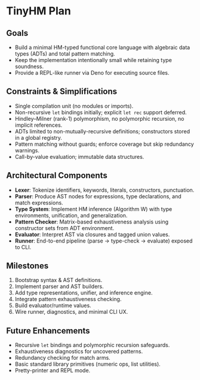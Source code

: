 # TinyHM Plan

## Goals
- Build a minimal HM-typed functional core language with algebraic data types (ADTs) and total pattern matching.
- Keep the implementation intentionally small while retaining type soundness.
- Provide a REPL-like runner via Deno for executing source files.

## Constraints & Simplifications
- Single compilation unit (no modules or imports).
- Non-recursive `let` bindings initially; explicit `let rec` support deferred.
- Hindley–Milner (rank-1) polymorphism, no polymorphic recursion, no implicit references.
- ADTs limited to non-mutually-recursive definitions; constructors stored in a global registry.
- Pattern matching without guards; enforce coverage but skip redundancy warnings.
- Call-by-value evaluation; immutable data structures.

## Architectural Components
- **Lexer**: Tokenize identifiers, keywords, literals, constructors, punctuation.
- **Parser**: Produce AST nodes for expressions, type declarations, and match expressions.
- **Type System**: Implement HM inference (Algorithm W) with type environments, unification, and generalization.
- **Pattern Checker**: Matrix-based exhaustiveness analysis using constructor sets from ADT environment.
- **Evaluator**: Interpret AST via closures and tagged union values.
- **Runner**: End-to-end pipeline (parse → type-check → evaluate) exposed to CLI.

## Milestones
1. Bootstrap syntax & AST definitions.
2. Implement parser and AST builders.
3. Add type representations, unifier, and inference engine.
4. Integrate pattern exhaustiveness checking.
5. Build evaluator/runtime values.
6. Wire runner, diagnostics, and minimal CLI UX.

## Future Enhancements
- Recursive `let` bindings and polymorphic recursion safeguards.
- Exhaustiveness diagnostics for uncovered patterns.
- Redundancy checking for match arms.
- Basic standard library primitives (numeric ops, list utilities).
- Pretty-printer and REPL mode.
